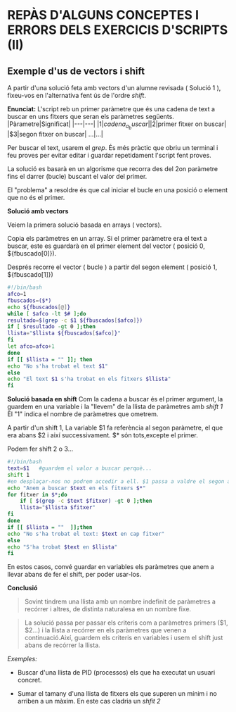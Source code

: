 # REPÀS D'ALGUNS CONCEPTES I ERRORS DELS EXERCICIS D'SCRIPTS (II)

## Exemple d'us de vectors i shift


A partir d'una solució feta amb vectors d'un alumne revisada ( Solució 1 ), fixeu-vos en l'alternativa fent ús de l'ordre *shift*. 

**Enunciat:**
L'script reb un primer paràmetre que és una cadena de text a buscar en uns fitxers que seran els paràmetres següents.
|Pàrametre|Significat|
|---|---|
|$1|cadena_a_buscar|
|$2|primer fitxer on buscar|
|$3|segon fitxer on buscar|
...|...|


Per buscar el text, usarem el *grep*. És més pràctic que obriu un terminal i feu proves per evitar editar i guardar repetidament l'script fent proves.

La solució es basarà en un algorisme que recorra des del 2on paràmetre fins el darrer (bucle) buscant el valor del primer.

El "problema" a resoldre és que cal iniciar el bucle en una posició o element que no és el primer. 


**Solució amb vectors**


Veiem la primera solució basada en arrays ( vectors).

Copia els paràmetres en un array. Si el primer paràmetre era el text a buscar, este es guardarà en el primer element del vector ( posició 0, ${fbuscado[0]}). 

Després recorre el vector ( bucle ) a partir del segon element ( posició 1, ${fbuscado[1]})

```bash
#!/bin/bash
afco=1
fbuscados=($*)
echo ${fbuscados[@]}
while [ $afco -lt $# ];do
resultado=$(grep -c $1 ${fbuscados[$afco]})
if [ $resultado -gt 0 ];then
llista="$llista ${fbuscados[$afco]}"
fi
let afco=afco+1
done
if [[ $llista = "" ]]; then
echo "No s'ha trobat el text $1"
else
echo "El text $1 s'ha trobat en els fitxers $llista"
fi
```

**Solució basada en shift**
Com la cadena a buscar és el primer argument, la guardem en una variable i la "llevem" de la llista de paràmetres amb *shift 1* El "1" indica el nombre de paràmetres que ometrem. 

A partir d'un shift 1, La variable $1 fa referència al segon paràmetre, el que era abans $2 i així successivament. $* són tots,excepte el primer.

Podem fer shift 2 o 3...


```bash
#!/bin/bash
text=$1   #guardem el valor a buscar perquè...
shift 1   
#en desplaçar-nos no podrem accedir a ell. $1 passa a valdre el segon argument
echo "Anem a buscar $text en els fitxers $*"
for fitxer in $*;do
	if [ $(grep -c $text $fitxer) -gt 0 ];then
	llista="$llista $fitxer"
fi
done
if [[ $llista = ""  ]];then
echo "No s'ha trobat el text: $text en cap fitxer"
else 
echo "S'ha trobat $text en $llista"
fi
```

En estos casos, convé guardar en variables els paràmetres que anem a llevar abans de fer el shift, per poder usar-los.

**Conclusió**

> Sovint tindrem una llista amb un nombre indefinit de paràmetres a recórrer i altres, de distinta naturalesa en un nombre fixe.

>La solució passa per passar els criteris com a paràmetres primers ($1, $2...) i la llista a recórrer en els paràmetres que venen a continuació.Així, guardem els criteris en variables i usem el shift just abans de recórrer la llista.

*Exemples:*

* Buscar d'una llista de PID (processos) els que ha executat un usuari concret.

* Sumar el tamany d'una llista de fitxers els que superen un mínim i no arriben a un màxim. En este cas cladria un *shfit 2*